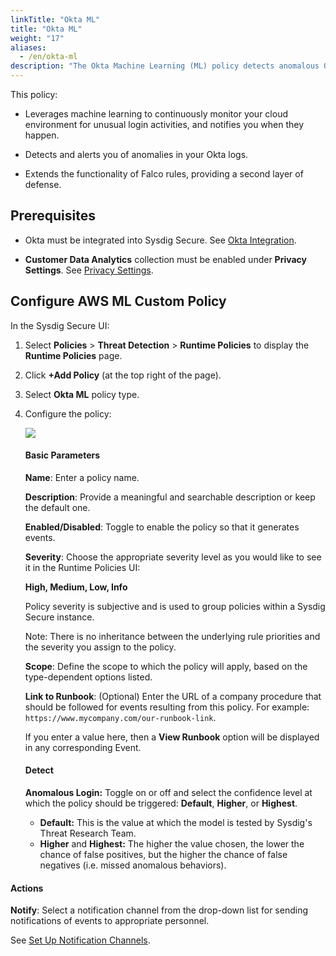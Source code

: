 ```yaml
---
linkTitle: "Okta ML"
title: "Okta ML"
weight: "17"
aliases:
  - /en/okta-ml
description: "The Okta Machine Learning (ML) policy detects anomalous Okta login events in connected Okta cloud accounts. "
---
```


This policy:

* Leverages machine learning to continuously monitor your cloud environment for unusual login activities, and notifies you when they happen.

* Detects and alerts you of anomalies in your Okta logs.

* Extends the functionality of Falco rules, providing a second layer of defense.

## Prerequisites

- Okta must be integrated into Sysdig Secure. See [Okta Integration](/en/secure-okta).

- **Customer Data Analytics** collection must be enabled under **Privacy Settings**. See [Privacy Settings](/en/privacy-settings.html).

## Configure AWS ML Custom Policy

In the Sysdig Secure UI:

1. Select **Policies** > **Threat Detection** > **Runtime Policies** to display the **Runtime Policies** page.

2. Click **+Add Policy** (at the top right of the page).

3. Select **Okta ML** policy type.

4. Configure the policy:

   ![](/image/policy_awsml.png)

   #### Basic Parameters

   **Name**: Enter a policy name.

   **Description**: Provide a meaningful and searchable description or keep the default one.

   **Enabled/Disabled**: Toggle to enable the policy so that it generates events.

   **Severity**: Choose the appropriate severity level as you would like to see it in the Runtime Policies UI: 
    
    **High, Medium, Low, Info**

   Policy severity is subjective and is used to group policies within a Sysdig Secure instance.

   Note: There is no inheritance between the underlying rule priorities and the severity you assign to the policy.

   **Scope**: Define the scope to which the policy will apply, based on the type-dependent options listed.

   **Link to Runbook**: (Optional) Enter the URL of a company procedure that should be followed for events resulting from this policy. For example: `https://www.mycompany.com/our-runbook-link`.

   If you enter a value here, then a **View Runbook** option will be displayed in any corresponding Event.

   #### Detect
   
   **Anomalous Login:** Toggle on or off and select the confidence level at which the policy should be triggered: **Default**, **Higher**, or **Highest**. 

   * **Default:** This is the value at which the model is tested by Sysdig's Threat Research Team.
   * **Higher** and **Highest:** The higher the value chosen, the lower the chance of false positives, but the higher the chance of false negatives (i.e. missed anomalous behaviors).

#### Actions

**Notify**: Select a notification channel from the drop-down list for sending notifications of events to appropriate personnel.

See [Set Up Notification Channels](/en/set-up-notifications).
